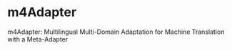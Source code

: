 # m4Adapter
 m4Adapter: Multilingual Multi-Domain Adaptation for Machine Translation with a Meta-Adapter
